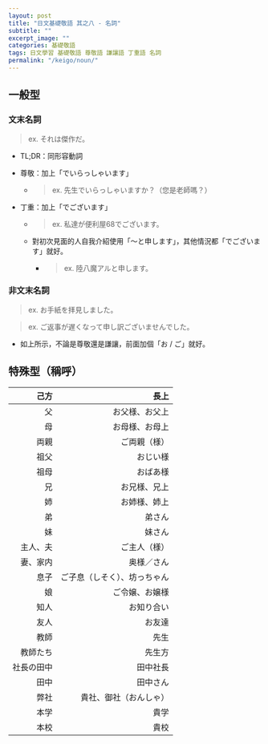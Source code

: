 ```yaml
---
layout: post
title: "日文基礎敬語 其之八 - 名詞"
subtitle: ""
excerpt_image: ""
categories: 基礎敬語
tags: 日文學習 基礎敬語 尊敬語 謙讓語 丁重語 名詞
permalink: "/keigo/noun/"
---
```


## 一般型

### 文末名詞

> ex. それは傑作だ。

- TL;DR：同形容動詞

- 尊敬：加上「でいらっしゃいます」

    - > ex. 先生でいらっしゃいますか？（您是老師嗎？）

- 丁重：加上「でございます」

    - > ex. 私達が便利屋68でございます。

    - 對初次見面的人自我介紹使用「～と申します」，其他情況都「でございます」就好。

        - > ex. 陸八魔アルと申します。

### 非文末名詞

> ex. お手紙を拝見しました。

> ex. ご返事が遅くなって申し訳ございませんでした。

- 如上所示，不論是尊敬還是謙讓，前面加個「お / ご」就好。

## 特殊型（稱呼）

| 己方 | 長上 |
| ---: | ---: |
| 父 | お父様、お父上 |
| 母 | お母様、お母上 |
| 両親 | ご両親（様） |
| 祖父 | おじい様 |
| 祖母 | おばあ様 |
| 兄 | お兄様、兄上 |
| 姉 | お姉様、姉上 |
| 弟 | 弟さん |
| 妹 | 妹さん |
| 主人、夫 | ご主人（様） |
| 妻、家内 | 奥様／さん |
| 息子 | ご子息（しそく）、坊っちゃん |
| 娘 | ご令嬢、お嬢様 |
| 知人 | お知り合い |
| 友人 | お友達 |
| 教師 | 先生 |
| 教師たち | 先生方 |
| 社長の田中 | 田中社長 |
| 田中 | 田中さん |
| 弊社 | 貴社、御社（おんしゃ） |
| 本学 | 貴学 |
| 本校 | 貴校 |